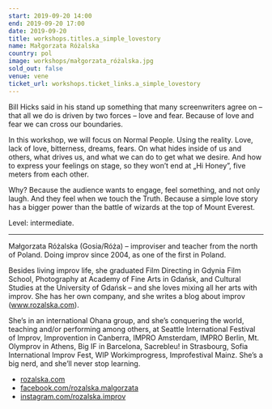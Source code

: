 ```yaml
---
start: 2019-09-20 14:00
end: 2019-09-20 17:00
date: 2019-09-20
title: workshops.titles.a_simple_lovestory
name: Małgorzata Różalska
country: pol
image: workshops/małgorzata_różalska.jpg
sold_out: false
venue: vene
ticket_url: workshops.ticket_links.a_simple_lovestory
---
```


Bill Hicks said in his stand up something that many screenwriters agree on – that all we do is driven by two forces – love and fear. Because of love and fear we can cross our boundaries.

In this workshop, we will focus on Normal People. Using the reality. Love, lack of love, bitterness, dreams, fears. On what hides inside of us and others, what drives us, and what we can do to get what we desire. And how to express your feelings on stage, so they won’t end at „Hi Honey”, five meters from each other.

Why? Because the audience wants to engage, feel something, and not only laugh. And they feel when we touch the Truth. Because a simple love story has a bigger power than the battle of wizards at the top of Mount Everest.

Level: intermediate.

---

Małgorzata Różalska (Gosia/Róża) – improviser and teacher from the north of Poland. Doing improv since 2004, as one of the first in Poland.

Besides living improv life, she graduated Film Directing in Gdynia Film School, Photography at Academy of Fine Arts in Gdańsk, and Cultural Studies at the University of Gdańsk – and she loves mixing all her arts with improv. She has her own company, and she writes a blog about improv (www.rozalska.com).

She’s in an international Ohana group, and she’s conquering the world, teaching and/or performing among others, at Seattle International Festival of Improv, Improvention in Canberra, IMPRO Amsterdam, IMPRO Berlin, Mt. Olymprov in Athens, Big IF in Barcelona, Sacrebleu! in Strasbourg, Sofia International Improv Fest, WIP Workimprogress, Improfestival Mainz. She’s a big nerd, and she’ll never stop learning.

- [rozalska.com](https://rozalska.com)
- [facebook.com/rozalska.malgorzata](https://facebook.com/rozalska.malgorzata)
- [instagram.com/rozalska.improv](https://instagram.com/rozalska.improv)
